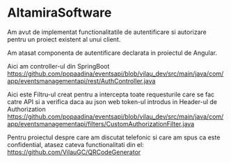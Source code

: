 # AltamiraSoftware

Am avut de implementat functionalitatile de autentificare si autorizare pentru un proiect existent al unui client.

Am atasat componenta de autentificare declarata in proiectul de Angular. 

Aici am controller-ul din SpringBoot
https://github.com/popaadina/eventsapi/blob/vilau_dev/src/main/java/com/app/eventsmanagementapi/rest/AuthController.java

Aici este Filtru-ul creat pentru a intercepta toate requesturile care se fac catre API si a verifica daca au json web token-ul introdus in Header-ul de Authorization
https://github.com/popaadina/eventsapi/blob/vilau_dev/src/main/java/com/app/eventsmanagementapi/filters/CustomAuthorizationFilter.java

Pentru proiectul despre care am discutat telefonic si care am spus ca este confidential, atasez cateva functionalitati din el:
https://github.com/VilauGC/QRCodeGenerator

